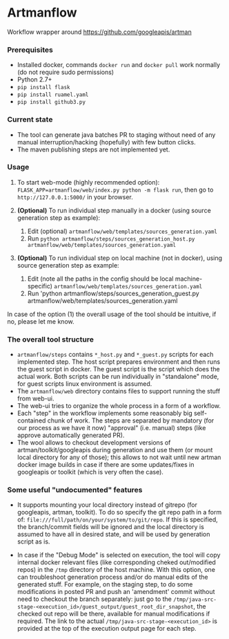 # Artmanflow
Workflow wrapper around https://github.com/googleapis/artman

### Prerequisites
- Installed docker, commands `docker run` and `docker pull` work normally (do not require sudo permissions)
- Python 2.7+
- `pip install flask` 
- `pip install ruamel.yaml`
- `pip install github3.py`

### Current state
- The tool can generate java batches PR to staging without need of any manual interruption/hacking (hopefully) with few button clicks.
- The maven publishing steps are not implemented yet.

### Usage

1. To start web-mode (highly recommended option): `FLASK_APP=artmanflow/web/index.py python -m flask run`, then go to `http://127.0.0.1:5000/` in your browser.

2. **(Optional)** To run individual step manually in a docker (using source generation step as example):
    1. Edit (optional) `artmanflow/web/templates/sources_generation.yaml`
    2. Run `python artmanflow/steps/sources_generation_host.py artmanflow/web/templates/sources_generation.yaml`
3. **(Optional)** To run individual step on local machine (not in docker), using source generation step as example:
    1. Edit (note all the paths in the config should be local machine-specific) `artmanflow/web/templates/sources_generation.yaml`
    2. Run 'python artmanflow/steps/sources_generation_guest.py artmanflow/web/templates/sources_generation.yaml

In case of the option (1) the overall usage of the tool should be intuitive, if no, please let me know.

### The overall tool structure
- `artmanflow/steps` contains `*_host.py` and `*_guest.py` scripts for each implemented step. The host script prepares environment and then runs the guest script in docker. The guest script is the script which does the actual work. Both scripts can be run individually in "standalone" mode, for guest scripts linux environment is assumed.
- The `artmanflow/web` directory contains files to support running the stuff from web-ui.
- The web-ui tries to organize the whole process in a form of a workflow.
- Each "step" in the workflow implements some reasonably big self-contained chunk of work. The steps are separated by mandatory (for our process as we have it now) "approval" (i.e. manual) steps (like approve automatically generated PR).
- The wool allows to checkout development versions of artman/toolkit/googleapis during generation and use them (or mount local directory for any of those); this allows to not wait until new artman docker image builds in case if there are some updates/fixes in googleapis or toolkit (which is very often the case).

### Some useful "undocumented" features
- It supports mounting your local directory instead of gitrepo (for googleapis, artman, toolkit). To do so specify the git repo path in a form of: `file:///full/path/on/your/system/to/git/repo`. If this is specified, the branch/commit fields will be ignored and the local directory is assumed to have all in desired state, and will be used by generation script as is.

- In case if the "Debug Mode" is selected on execution, the tool will copy internal docker relevant files (like corresponding cheked out/modified repos) in the `/tmp` directory of the host machine. With this option, one can troubleshoot generation process and/or do manual edits of the generated stuff. For example, on the staging step, to do some modifications in posted PR and push an 'amendment' commit without need to checkout the branch separately: just go to the `/tmp/java-src-stage-<execution_id>/guest_output/guest_root_dir_snapshot`, the checked out repo will be there, available for manual modifications if required. The link to the actual `/tmp/java-src-stage-<execution_id>` is provided at the top of the execution output page for each step.

